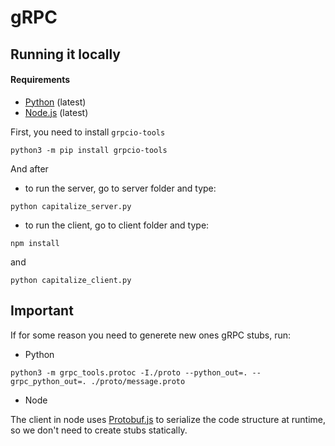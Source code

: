 # gRPC

## Running it locally

#### Requirements

- [Python](https://www.python.org/) (latest)
- [Node.js](https://nodejs.org/) (latest)

First, you need to install `grpcio-tools`

```
python3 -m pip install grpcio-tools
```

And after

- to run the server, go to server folder and type:

```
python capitalize_server.py
```

- to run the client, go to client folder and type:

```
npm install
```

and

```
python capitalize_client.py
```

## Important

If for some reason you need to generete new ones gRPC stubs, run:

- Python

```
python3 -m grpc_tools.protoc -I./proto --python_out=. --grpc_python_out=. ./proto/message.proto
```

- Node

The client in node uses [Protobuf.js](https://github.com/dcodeIO/ProtoBuf.js/) to serialize the code structure at runtime, so we don't need to create stubs statically.
